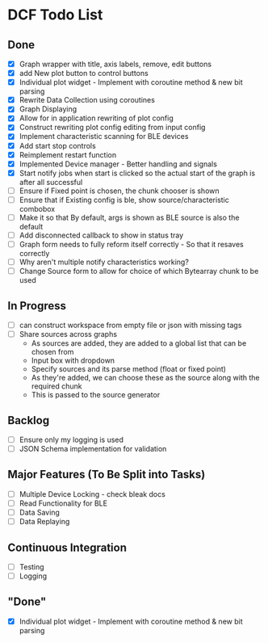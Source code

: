 # DCF Todo List
## Done
- [x] Graph wrapper with title, axis labels, remove, edit buttons
- [x] add New plot button to control buttons
- [x] Individual plot widget - Implement with coroutine method & new bit parsing
- [x] Rewrite Data Collection using coroutines
- [x] Graph Displaying
- [x] Allow for in application rewriting of plot config 
- [x] Construct rewriting plot config editing from input config
- [x] Implement characteristic scanning for BLE devices
- [x] Add start stop controls
- [x] Reimplement restart function
- [x] Implemented Device manager - Better handling and signals
- [x] Start notify jobs when start is clicked so the actual start of the graph is after all successful
- [ ] Ensure if Fixed point is chosen, the chunk chooser is shown
- [ ] Ensure that if Existing config is ble, show source/characteristic combobox
- [ ] Make it so that By default, args is shown as BLE source is also the default
- [ ] Add disconnected callback to show in status tray
- [ ] Graph form needs to fully reform itself correctly - So that it resaves correctly
- [ ] Why aren't multiple notify characteristics working?
- [ ] Change Source form to allow for choice of which Bytearray chunk to be used
## In Progress
- [ ] can construct workspace from empty file or json with missing tags
- [ ] Share sources across graphs
    - As sources are added, they are added to a global list that can be chosen from
    - Input box with dropdown
    - Specify sources and its parse method (float or fixed point)
    - As they're added, we can choose these as the source along with the required chunk
    - This is passed to the source generator
## Backlog
- [ ] Ensure only my logging is used
- [ ] JSON Schema implementation for validation
## Major Features (To Be Split into Tasks)
- [ ] Multiple Device Locking - check bleak docs
- [ ] Read Functionality for BLE
- [ ] Data Saving
- [ ] Data Replaying
## Continuous Integration
- [ ] Testing
- [ ] Logging
## "Done"
- [x] Individual plot widget - Implement with coroutine method & new bit parsing
